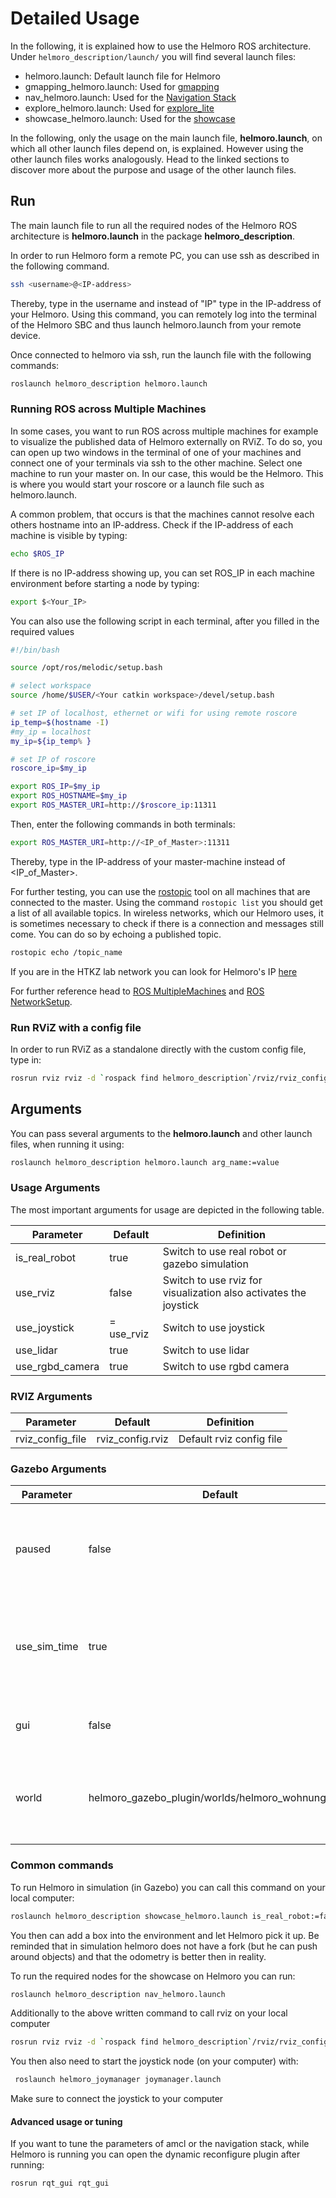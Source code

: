 # Detailed Usage

In the following, it is explained how to use the Helmoro ROS architecture. Under `helmoro_description/launch/` you will find several launch files:

- helmoro.launch: Default launch file for Helmoro
- gmapping_helmoro.launch: Used for [gmapping](#slam-using-gmapping)
- nav_helmoro.launch: Used for the [Navigation Stack](#autonomous-navigation-using-the-navigation-stack)
- explore_helmoro.launch: Used for [explore_lite](#autonomous-slam-using-explore_lite)
- showcase_helmoro.launch: Used for the [showcase](#showcase)

In the following, only the usage on the main launch file, **helmoro.launch**, on which all other launch files depend on, is explained. However using the other launch files works analogously. Head to the linked sections to discover more about the purpose and usage of the other launch files.

## Run  

The main launch file to run all the required nodes of the Helmoro ROS architecture is **helmoro.launch** in the package **helmoro_description**.


In order to run Helmoro form a remote PC, you can use ssh as described in the following command.

```sh
ssh <username>@<IP-address>
```

Thereby, type in the username and instead of "IP" type in the IP-address of your Helmoro. Using this command, you can remotely log into the terminal of the Helmoro SBC and thus launch helmoro.launch from your remote device.

Once connected to helmoro via ssh, run the launch file with the following commands:

```sh
roslaunch helmoro_description helmoro.launch
```

### Running ROS across Multiple Machines

In some cases, you want to run ROS across multiple machines for example to visualize the published data of Helmoro externally on RViZ. To do so, you can open up two windows in the terminal of one of your machines and connect one of your terminals via ssh to the other machine. Select one machine to run your master on. In our case, this would be the Helmoro. This is where you would start your roscore or a launch file such as helmoro.launch.

A common problem, that occurs is that the machines cannot resolve each others hostname into an IP-address. Check if the IP-address of each machine is visible by typing:

```sh
echo $ROS_IP
```

If there is no IP-address showing up, you can set ROS_IP in each machine environment before starting a node by typing:

```sh
export $<Your_IP>
```

You can also use the following script in each terminal, after you filled in the required values

```sh
#!/bin/bash

source /opt/ros/melodic/setup.bash

# select workspace
source /home/$USER/<Your catkin workspace>/devel/setup.bash

# set IP of localhost, ethernet or wifi for using remote roscore
ip_temp=$(hostname -I)
#my_ip = localhost
my_ip=${ip_temp% }

# set IP of roscore
roscore_ip=$my_ip

export ROS_IP=$my_ip
export ROS_HOSTNAME=$my_ip
export ROS_MASTER_URI=http://$roscore_ip:11311

```

Then, enter the following commands in both terminals:

```sh
export ROS_MASTER_URI=http://<IP_of_Master>:11311
```

Thereby, type in the IP-address of your master-machine instead of <IP_of_Master>.

For further testing, you can use the [rostopic](http://wiki.ros.org/rostopic) tool on all machines that are connected to the master. Using the command
`rostopic list` you should get a list of all available topics. In wireless networks, which our Helmoro uses, it is sometimes necessary to check if there is a connection and messages still come.
You can do so by echoing a published topic.

```sh
rostopic echo /topic_name
```

If you are in the HTKZ lab network you can look for Helmoro's IP [here](http://intranet/grpit/DHCP_HTKZ-Labor.asp)

For further reference head to [ROS MultipleMachines](http://wiki.ros.org/ROS/Tutorials/MultipleMachines) and [ROS NetworkSetup](http://wiki.ros.org/ROS/NetworkSetup).

### Run RViZ with a config file

In order to run RViZ as a standalone directly with the custom config file, type in:

```sh
rosrun rviz rviz -d `rospack find helmoro_description`/rviz/rviz_config.rviz
```

## Arguments

You can pass several arguments to the **helmoro.launch** and other launch files, when running it using:

```sh
roslaunch helmoro_description helmoro.launch arg_name:=value
```

### Usage Arguments

The most important arguments for usage are depicted in the following table.

| Parameter       | Default    | Definition                                                       |
| --------------- | ---------- | ---------------------------------------------------------------- |
| is_real_robot   | true       | Switch to use real robot or gazebo simulation                    |
| use_rviz        | false      | Switch to use rviz for visualization also activates the joystick |
| use_joystick    | = use_rviz | Switch to use joystick                                           |
| use_lidar       | true       | Switch to use lidar                                              |
| use_rgbd_camera | true       | Switch to use rgbd camera                                        |

### RVIZ Arguments

| Parameter        | Default          | Definition               |
| ---------------- | ---------------- | ------------------------ |
| rviz_config_file | rviz_config.rviz | Default rviz config file |

### Gazebo Arguments

| Parameter    | Default                                          | Definition                                                          |
| ------------ | ------------------------------------------------ | ------------------------------------------------------------------- |
| paused       | false                                            | Switch if gazebo is started running or in paused mode               |
| use_sim_time | true                                             | Switch if simulated gazebo time or real time is used for simulation |
| gui          | false                                            | Switch if gui of gazebo is displayed                                |
| world        | helmoro_gazebo_plugin/worlds/helmoro_wohnung_mob | Default testing world that is loaded for gazebo simulation          |

### Common commands

To run Helmoro in simulation (in Gazebo) you can call this command on your local computer:

```sh
roslaunch helmoro_description showcase_helmoro.launch is_real_robot:=false use_rviz:=true use_gui:=true
```

You then can add a box into the environment and let Helmoro pick it up. Be reminded that in simulation helmoro does not have a fork (but he can push around objects) and that the odometry is better then in reality.

To run the required nodes for the showcase on Helmoro you can run:

```sh
roslaunch helmoro_description nav_helmoro.launch
```

Additionally to the above written command to call rviz on your local computer

```sh
rosrun rviz rviz -d `rospack find helmoro_description`/rviz/rviz_config.rviz
```

You then also need to start the joystick node (on your computer) with:

```sh
 roslaunch helmoro_joymanager joymanager.launch
```

Make sure to connect the joystick to your computer

#### Advanced usage or tuning

If you want to tune the parameters of amcl or the navigation stack, while Helmoro is running you can open the dynamic reconfigure plugin after running:

```sh
rosrun rqt_gui rqt_gui
```